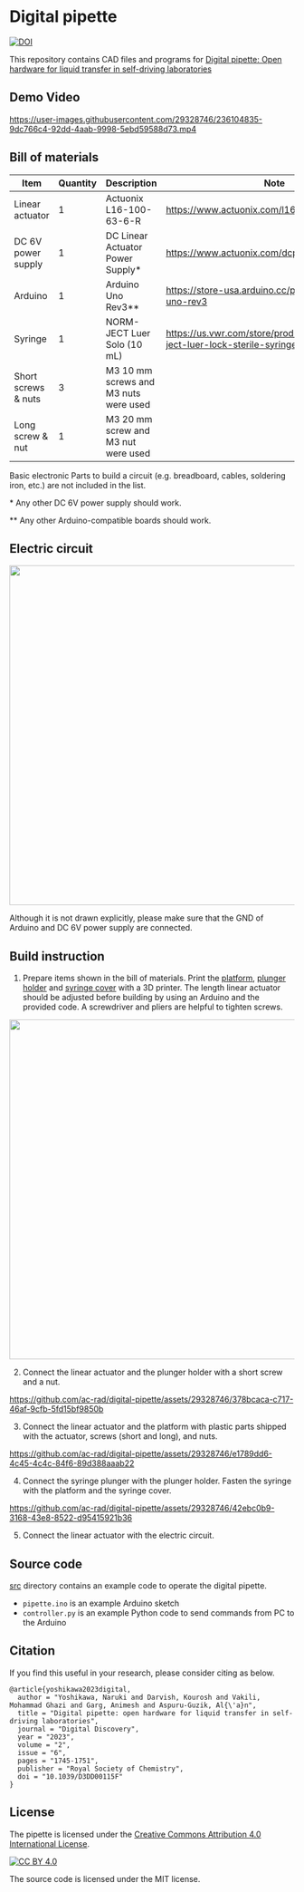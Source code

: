 # Digital pipette
[![DOI](https://zenodo.org/badge/598303344.svg)](https://zenodo.org/badge/latestdoi/598303344)

This repository contains CAD files and programs for [Digital pipette: Open hardware for liquid transfer in self-driving laboratories](https://doi.org/10.1039/D3DD00115F)

## Demo Video
https://user-images.githubusercontent.com/29328746/236104835-9dc766c4-92dd-4aab-9998-5ebd59588d73.mp4

## Bill of materials
| Item | Quantity | Description | Note |
| --- | --- | --- | --- |
| Linear actuator | 1 | Actuonix L16-100-63-6-R | https://www.actuonix.com/l16-100-63-6-r |
| DC 6V power supply | 1 | DC Linear Actuator Power Supply* | https://www.actuonix.com/dcpowersupply |
| Arduino | 1 | Arduino Uno Rev3** | https://store-usa.arduino.cc/products/arduino-uno-rev3 |
| Syringe | 1 | NORM-JECT Luer Solo (10 mL) | https://us.vwr.com/store/product/4646293/norm-ject-luer-lock-sterile-syringes-air-tite-products |
| Short screws & nuts | 3  | M3 10 mm screws and M3 nuts were used | |
| Long screw & nut | 1 | M3 20 mm screw and M3 nut were used | |

Basic electronic Parts to build a circuit (e.g. breadboard, cables, soldering iron, etc.) are not included in the list.

\* Any other DC 6V power supply should work.

** Any other Arduino-compatible boards should work.

## Electric circuit
<img src="https://github.com/ac-rad/digital-pipette/assets/29328746/d050fe97-b7cc-464c-8c88-2bb7522dbcb9" width="600">

Although it is not drawn explicitly, please make sure that the GND of Arduino and DC 6V power supply are connected.

## Build instruction
1. Prepare items shown in the bill of materials. Print the [platform](https://github.com/ac-rad/digital-pipette/blob/main/design/stl/platform.stl), [plunger holder](https://github.com/ac-rad/digital-pipette/blob/main/design/stl/holder.stl) and [syringe cover](https://github.com/ac-rad/digital-pipette/blob/main/design/stl/cover.stl) with a 3D printer. The length linear actuator should be adjusted before building by using an Arduino and the provided code. A screwdriver and pliers are helpful to tighten screws.
<img src="https://github.com/ac-rad/digital-pipette/assets/29328746/65dbc788-4889-4268-b346-5a5cf6f65cf1" width="600">

2. Connect the linear actuator and the plunger holder with a short screw and a nut.

https://github.com/ac-rad/digital-pipette/assets/29328746/378bcaca-c717-46af-9cfb-5fd15bf9850b

3. Connect the linear actuator and the platform with plastic parts shipped with the actuator, screws (short and long), and nuts.

https://github.com/ac-rad/digital-pipette/assets/29328746/e1789dd6-4c45-4c4c-84f6-89d388aaab22

4. Connect the syringe plunger with the plunger holder. Fasten the syringe with the platform and the syringe cover.

https://github.com/ac-rad/digital-pipette/assets/29328746/42ebc0b9-3168-43e8-8522-d95415921b36

5. Connect the linear actuator with the electric circuit.

## Source code
[src](https://github.com/ac-rad/digital-pipette/tree/main/src) directory contains an example code to operate the digital pipette.
- `pipette.ino` is an example Arduino sketch
- `controller.py` is an example Python code to send commands from PC to the Arduino

## Citation
If you find this useful in your research, please consider citing as below.

```
@article{yoshikawa2023digital,
  author = "Yoshikawa, Naruki and Darvish, Kourosh and Vakili, Mohammad Ghazi and Garg, Animesh and Aspuru-Guzik, Al{\'a}n",
  title = "Digital pipette: open hardware for liquid transfer in self-driving laboratories",
  journal = "Digital Discovery",
  year = "2023",
  volume = "2",
  issue = "6",
  pages = "1745-1751",
  publisher = "Royal Society of Chemistry",
  doi = "10.1039/D3DD00115F"
}
```

## License
The pipette is licensed under the [Creative Commons Attribution 4.0 International License][cc-by].

[![CC BY 4.0][cc-by-image]][cc-by]

[cc-by]: http://creativecommons.org/licenses/by/4.0/
[cc-by-image]: https://i.creativecommons.org/l/by/4.0/88x31.png

The source code is licensed under the MIT license.
